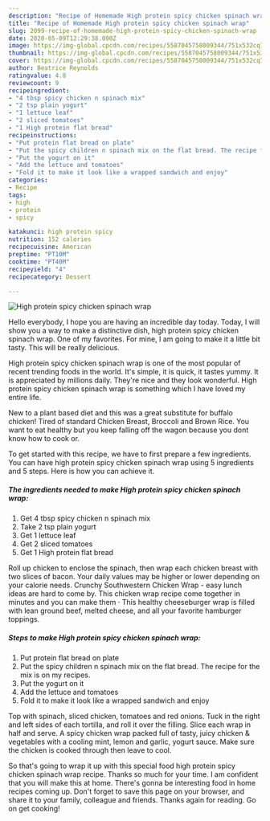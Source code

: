 ```yaml
---
description: "Recipe of Homemade High protein spicy chicken spinach wrap"
title: "Recipe of Homemade High protein spicy chicken spinach wrap"
slug: 2099-recipe-of-homemade-high-protein-spicy-chicken-spinach-wrap
date: 2020-05-09T12:29:38.090Z
image: https://img-global.cpcdn.com/recipes/5587045758009344/751x532cq70/high-protein-spicy-chicken-spinach-wrap-recipe-main-photo.jpg
thumbnail: https://img-global.cpcdn.com/recipes/5587045758009344/751x532cq70/high-protein-spicy-chicken-spinach-wrap-recipe-main-photo.jpg
cover: https://img-global.cpcdn.com/recipes/5587045758009344/751x532cq70/high-protein-spicy-chicken-spinach-wrap-recipe-main-photo.jpg
author: Beatrice Reynolds
ratingvalue: 4.8
reviewcount: 9
recipeingredient:
- "4 tbsp spicy chicken n spinach mix"
- "2 tsp plain yogurt"
- "1 lettuce leaf"
- "2 sliced tomatoes"
- "1 High protein flat bread"
recipeinstructions:
- "Put protein flat bread on plate"
- "Put the spicy children n spinach mix on the flat bread. The recipe for the mix is on my recipes."
- "Put the yogurt on it"
- "Add the lettuce and tomatoes"
- "Fold it to make it look like a wrapped sandwich and enjoy"
categories:
- Recipe
tags:
- high
- protein
- spicy

katakunci: high protein spicy 
nutrition: 152 calories
recipecuisine: American
preptime: "PT10M"
cooktime: "PT40M"
recipeyield: "4"
recipecategory: Dessert

---
```



![High protein spicy chicken spinach wrap](https://img-global.cpcdn.com/recipes/5587045758009344/751x532cq70/high-protein-spicy-chicken-spinach-wrap-recipe-main-photo.jpg)

Hello everybody, I hope you are having an incredible day today. Today, I will show you a way to make a distinctive dish, high protein spicy chicken spinach wrap. One of my favorites. For mine, I am going to make it a little bit tasty. This will be really delicious.

High protein spicy chicken spinach wrap is one of the most popular of recent trending foods in the world. It's simple, it is quick, it tastes yummy. It is appreciated by millions daily. They're nice and they look wonderful. High protein spicy chicken spinach wrap is something which I have loved my entire life.

New to a plant based diet and this was a great substitute for buffalo chicken! Tired of standard Chicken Breast, Broccoli and Brown Rice. You want to eat healthy but you keep falling off the wagon because you dont know how to cook or.


To get started with this recipe, we have to first prepare a few ingredients. You can have high protein spicy chicken spinach wrap using 5 ingredients and 5 steps. Here is how you can achieve it.

<!--inarticleads1-->

##### The ingredients needed to make High protein spicy chicken spinach wrap:

1. Get 4 tbsp spicy chicken n spinach mix
1. Take 2 tsp plain yogurt
1. Get 1 lettuce leaf
1. Get 2 sliced tomatoes
1. Get 1 High protein flat bread


Roll up chicken to enclose the spinach, then wrap each chicken breast with two slices of bacon. Your daily values may be higher or lower depending on your calorie needs. Crunchy Southwestern Chicken Wrap - easy lunch ideas are hard to come by. This chicken wrap recipe come together in minutes and you can make them · This healthy cheeseburger wrap is filled with lean ground beef, melted cheese, and all your favorite hamburger toppings. 

<!--inarticleads2-->

##### Steps to make High protein spicy chicken spinach wrap:

1. Put protein flat bread on plate
1. Put the spicy children n spinach mix on the flat bread. The recipe for the mix is on my recipes.
1. Put the yogurt on it
1. Add the lettuce and tomatoes
1. Fold it to make it look like a wrapped sandwich and enjoy


Top with spinach, sliced chicken, tomatoes and red onions. Tuck in the right and left sides of each tortilla, and roll it over the filling. Slice each wrap in half and serve. A spicy chicken wrap packed full of tasty, juicy chicken &amp; vegetables with a cooling mint, lemon and garlic, yogurt sauce. Make sure the chicken is cooked through then leave to cool. 

So that's going to wrap it up with this special food high protein spicy chicken spinach wrap recipe. Thanks so much for your time. I am confident that you will make this at home. There's gonna be interesting food in home recipes coming up. Don't forget to save this page on your browser, and share it to your family, colleague and friends. Thanks again for reading. Go on get cooking!
